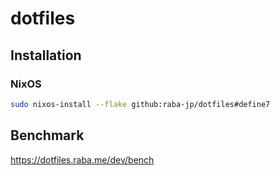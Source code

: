 # dotfiles
## Installation
### NixOS

```bash
sudo nixos-install --flake github:raba-jp/dotfiles#define7
```

## Benchmark

https://dotfiles.raba.me/dev/bench
